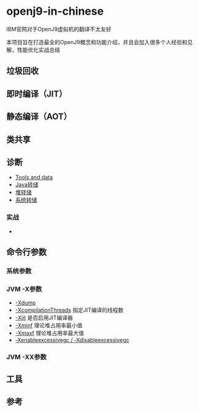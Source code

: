 # openj9-in-chinese
IBM官网对于OpenJ9虚拟机的翻译不太友好

本项目旨在打造最全的OpenJ9概念和功能介绍，并且会加入很多个人经验和见解，性能优化实战总结

## 垃圾回收

## 即时编译（JIT）

## 静态编译（AOT）

## 类共享



## 诊断
* [Tools and data](https://www.eclipse.org/openj9/docs/diag_overview/)
* [Java转储](https://github.com/wenger66/openj9-in-chinese/blob/master/诊断/Java_dump.md)
* [堆转储](https://github.com/wenger66/openj9-in-chinese/blob/master/诊断/Heap_dump.md)
* [系统转储](https://github.com/wenger66/openj9-in-chinese/blob/master/诊断/System_dump.md)

### 实战
* 

## 命令行参数

### 系统参数

### JVM -X参数
* [-Xdump](./命令行参数/JVM-X参数/-Xdump.md) 
* [-XcompilationThreads](./命令行参数/JVM-X参数/-XcompilationThreads.md) 指定JIT编译的线程数 
* [-Xjit](./命令行参数/JVM-X参数/-Xjit.md) 是否启用JIT编译器
* [-Xminf](./命令行参数/JVM-X参数/-Xminf.md) 理论堆占用率最小值
* [-Xmaxf](./命令行参数/JVM-X参数/-Xmaxf.md) 理论堆占用率最大值
* [‑Xenableexcessivegc / ‑Xdisableexcessivegc](https://www.ibm.com/support/knowledgecenter/zh/SSYKE2_8.0.0/openj9/xenableexcessivegc/index.html)

### JVM -XX参数

## 工具

## 参考